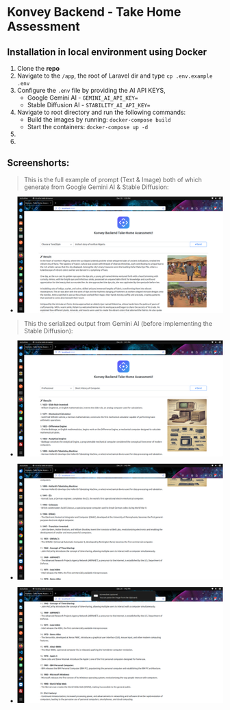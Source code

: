 # Konvey Backend - Take Home Assessment

## Installation in local environment using Docker
1. Clone the <b>repo</b>
2. Navigate to the `/app`, the root of Laravel dir and type `cp .env.example .env`
3. Configure the `.env` file by providing the AI API KEYS, 
    - Google Gemini AI - `GEMINI_AI_API_KEY=`
    - Stable Diffusion AI - `STABILITY_AI_API_KEY=`
4. Navigate to root directory and run the following commands:
    - Build the images by running: `docker-compose build`
    - Start the containers: `docker-compose up -d`
5. 
6. 

## Screenshorts:
> This is the full example of prompt (Text & Image) both of which generate from Google Gemini AI & Stable Diffusion:
- ![A short story of northan Nigeria.](https://raw.githubusercontent.com/ridwanishaq/backend-task/master/app/public/assets/images/north.png)

> This the serialized output from Gemini AI (before implementing the Stable Diffusion):
- ![A short history of computer.](https://raw.githubusercontent.com/ridwanishaq/backend-task/master/app/public/assets/images/computer1.png)

- ![A short history of computer.](https://raw.githubusercontent.com/ridwanishaq/backend-task/master/app/public/assets/images/computer2.png)

- ![A short history of computer.](https://raw.githubusercontent.com/ridwanishaq/backend-task/master/app/public/assets/images/computer3.png)

